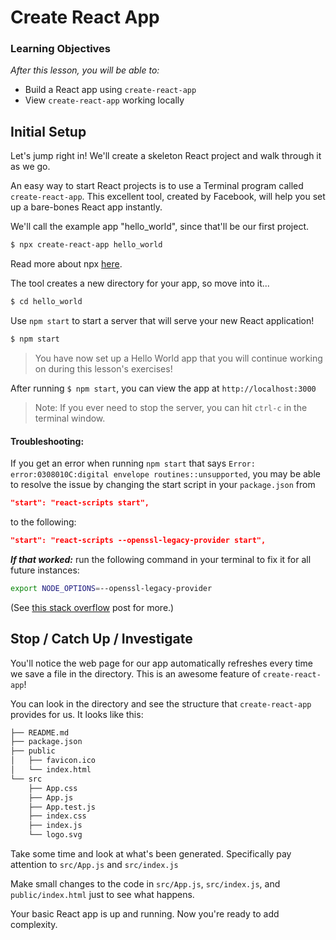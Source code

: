 # Create React App

### Learning Objectives

_After this lesson, you will be able to:_

* Build a React app using `create-react-app`
* View `create-react-app` working locally

## Initial Setup

Let's jump right in! We'll create a skeleton React project and walk through it as we go.

An easy way to start React projects is to use a Terminal program called `create-react-app`. This excellent tool, created by Facebook, will help you set up a bare-bones React app instantly.

We'll call the example app "hello\_world", since that'll be our first project.

```bash
$ npx create-react-app hello_world
```

Read more about npx [here](https://medium.com/@maybekatz/introducing-npx-an-npm-package-runner-55f7d4bd282b).

The tool creates a new directory for your app, so move into it...

```bash
$ cd hello_world
```

Use `npm start` to start a server that will serve your new React application!

```bash
$ npm start
```

> You have now set up a Hello World app that you will continue working on during this lesson's exercises!

After running `$ npm start`, you can view the app at `http://localhost:3000`

> Note: If you ever need to stop the server, you can hit `ctrl-c` in the terminal window.

#### Troubleshooting: 

If you get an error when running `npm start` that says `Error: error:0308010C:digital envelope routines::unsupported`, you may be able to resolve the issue by changing the start script in your `package.json` from

```json
"start": "react-scripts start",
```
to the following:

```json
"start": "react-scripts --openssl-legacy-provider start",
```
_**If that worked:**_ run the following command in your terminal to fix it for all future instances:

```bash
export NODE_OPTIONS=--openssl-legacy-provider
```

(See [this stack overflow](https://stackoverflow.com/questions/69692842/error-message-error0308010cdigital-envelope-routinesunsupported) post for more.)

## Stop / Catch Up / Investigate


You'll notice the web page for our app automatically refreshes every time we save a file in the directory. This is an awesome feature of `create-react-app`!

You can look in the directory and see the structure that `create-react-app` provides for us. It looks like this:

```bash
├── README.md
├── package.json
├── public
│   ├── favicon.ico
│   └── index.html
└── src
    ├── App.css
    ├── App.js
    ├── App.test.js
    ├── index.css
    ├── index.js
    └── logo.svg
```

Take some time and look at what's been generated. Specifically pay attention to `src/App.js` and `src/index.js`

Make small changes to the code in `src/App.js`, `src/index.js`, and `public/index.html` just to see what happens.

Your basic React app is up and running. Now you're ready to add complexity.


